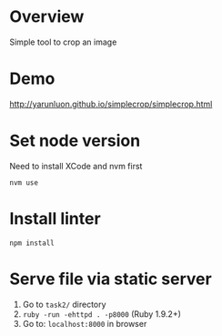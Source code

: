 # Overview
Simple tool to crop an image

# Demo
http://yarunluon.github.io/simplecrop/simplecrop.html

# Set node version
Need to install XCode and nvm first
```
nvm use
```

# Install linter
```
npm install
```

# Serve file via static server
1. Go to `task2/` directory
1. `ruby -run -ehttpd . -p8000` (Ruby 1.9.2+)
1. Go to: `localhost:8000` in browser
